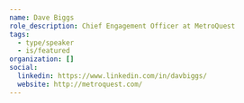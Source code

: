 ```yaml
---
name: Dave Biggs
role_description: Chief Engagement Officer at MetroQuest
tags:
  - type/speaker
  - is/featured
organization: []
social:
  linkedin: https://www.linkedin.com/in/davbiggs/
  website: http://metroquest.com/
---
```


